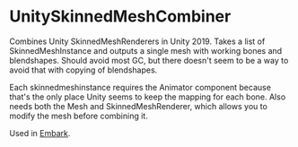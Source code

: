 # UnitySkinnedMeshCombiner
Combines Unity SkinnedMeshRenderers in Unity 2019. Takes a list of SkinnedMeshInstance and outputs a single mesh with working bones and blendshapes. Should avoid most GC, but there doesn't seem to be a way to avoid that with copying of blendshapes.

Each skinnedmeshinstance requires the Animator component because that's the only place Unity seems to keep the mapping for each bone. Also needs both the Mesh and SkinnedMeshRenderer, which allows you to modify the mesh before combining it.

Used in [Embark](https://steamcommunity.com/app/1055090).
